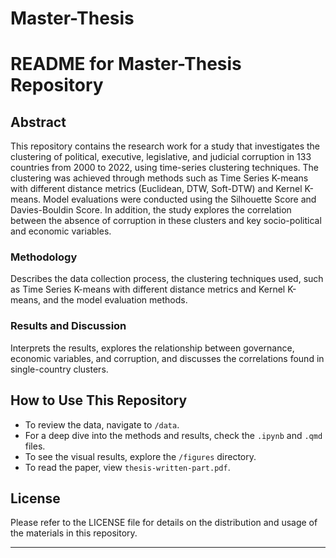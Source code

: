 # Master-Thesis
# README for Master-Thesis Repository

## Abstract

This repository contains the research work for a study that investigates the clustering of political, executive, legislative, and judicial corruption in 133 countries from 2000 to 2022, using time-series clustering techniques. The clustering was achieved through methods such as Time Series K-means with different distance metrics (Euclidean, DTW, Soft-DTW) and Kernel K-means. Model evaluations were conducted using the Silhouette Score and Davies-Bouldin Score. In addition, the study explores the correlation between the absence of corruption in these clusters and key socio-political and economic variables.


### Methodology
Describes the data collection process, the clustering techniques used, such as Time Series K-means with different distance metrics and Kernel K-means, and the model evaluation methods.

### Results and Discussion
Interprets the results, explores the relationship between governance, economic variables, and corruption, and discusses the correlations found in single-country clusters.


## How to Use This Repository
- To review the data, navigate to `/data`.
- For a deep dive into the methods and results, check the `.ipynb` and `.qmd` files.
- To see the visual results, explore the `/figures` directory.
- To read the paper, view `thesis-written-part.pdf`.


## License
Please refer to the LICENSE file for details on the distribution and usage of the materials in this repository.

--- 
